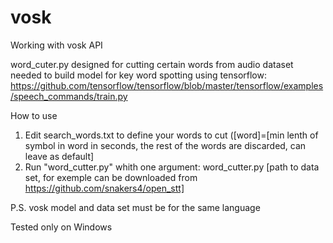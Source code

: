 # vosk
Working with vosk API

word_cuter.py designed for cutting certain words from audio dataset needed to build model for key word spotting using tensorflow:  https://github.com/tensorflow/tensorflow/blob/master/tensorflow/examples/speech_commands/train.py

How to use
1. Edit search_words.txt to define your words to cut ([word]=[min lenth of symbol in word in seconds, the rest of the words are discarded, can leave as default]
2. Run "word_cutter.py" whith one argument: word_cutter.py [path to data set, for exemple can be downloaded from https://github.com/snakers4/open_stt]

P.S. vosk model and data set must be for the same language

Tested only on Windows
